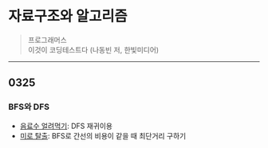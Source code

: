 # 자료구조와 알고리즘

> 프로그래머스 </br>
> 이것이 코딩테스트다 (나동빈 저, 한빛미디어)
---

## 0325
### **BFS와 DFS**
- [음료수 얼려먹기](https://github.com/lucyoz/algorithm2023/blob/master/src/etc/Icecream.java): DFS 재귀이용
- [미로 탈출](https://github.com/lucyoz/algorithm2023/blob/master/src/etc/EscapeMaze.java): BFS로 간선의 비용이 같을 때 최단거리 구하기
